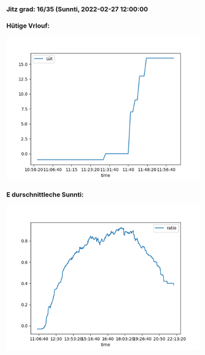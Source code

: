 ### Jitz grad: 16/35 (Sunnti, 2022-02-27 12:00:00

### Hütige Vrlouf:
![Graph](Today.png)

### E durschnittleche Sunnti:
![Graph](Sunnti.png)